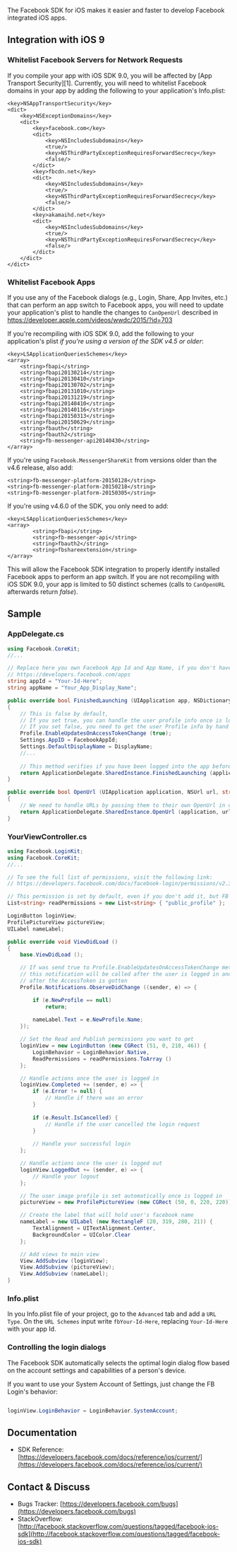 The Facebook SDK for iOS makes it easier and faster to develop Facebook integrated iOS apps.

## Integration with iOS 9

### Whitelist Facebook Servers for Network Requests

If you compile your app with iOS SDK 9.0, you will be affected by [App Transport Security][1]. Currently, you will need to whitelist Facebook domains in your app by adding the following to your application's Info.plist:

```
<key>NSAppTransportSecurity</key>
<dict>
    <key>NSExceptionDomains</key>
    <dict>
        <key>facebook.com</key>
        <dict>
            <key>NSIncludesSubdomains</key>
            <true/>                
            <key>NSThirdPartyExceptionRequiresForwardSecrecy</key>
            <false/>
        </dict>
        <key>fbcdn.net</key>
        <dict>
            <key>NSIncludesSubdomains</key>
            <true/>
            <key>NSThirdPartyExceptionRequiresForwardSecrecy</key>
            <false/>
        </dict>
        <key>akamaihd.net</key>
        <dict>
            <key>NSIncludesSubdomains</key>
            <true/>
            <key>NSThirdPartyExceptionRequiresForwardSecrecy</key>
            <false/>
        </dict>
    </dict>
</dict>
```

### Whitelist Facebook Apps

If you use any of the Facebook dialogs (e.g., Login, Share, App Invites, etc.) that can perform an app switch to Facebook apps, you will need to update your application's plist to handle the changes to `CanOpenUrl` described in https://developer.apple.com/videos/wwdc/2015/?id=703

If you're recompiling with iOS SDK 9.0, add the following to your application's plist *if you're using a version of the SDK v4.5 or older*:

```
<key>LSApplicationQueriesSchemes</key>
<array>
    <string>fbapi</string>
    <string>fbapi20130214</string>
    <string>fbapi20130410</string>
    <string>fbapi20130702</string>
    <string>fbapi20131010</string>
    <string>fbapi20131219</string>    
    <string>fbapi20140410</string>
    <string>fbapi20140116</string>
    <string>fbapi20150313</string>
    <string>fbapi20150629</string>
    <string>fbauth</string>
    <string>fbauth2</string>
    <string>fb-messenger-api20140430</string>
</array>
```

If you're using `Facebook.MessengerShareKit` from versions older than the v4.6 release, also add:

```
<string>fb-messenger-platform-20150128</string>
<string>fb-messenger-platform-20150218</string>
<string>fb-messenger-platform-20150305</string>
```

If you're using v4.6.0 of the SDK, you only need to add:

```
<key>LSApplicationQueriesSchemes</key>
<array>
        <string>fbapi</string>
        <string>fb-messenger-api</string>
        <string>fbauth2</string>
        <string>fbshareextension</string>
</array>
```

This will allow the Facebook SDK integration to properly identify installed Facebook apps to perform an app switch. If you are not recompiling with iOS SDK 9.0, your app is limited to 50 distinct schemes (calls to `CanOpenURL` afterwards return *false*).

## Sample

### AppDelegate.cs

```csharp
using Facebook.CoreKit;
//...

// Replace here you own Facebook App Id and App Name, if you don't have one go to
// https://developers.facebook.com/apps
string appId = "Your-Id-Here";
string appName = "Your_App_Display_Name";

public override bool FinishedLaunching (UIApplication app, NSDictionary options)
{
	// This is false by default,
	// If you set true, you can handle the user profile info once is logged into FB with the Profile.Notifications.ObserveDidChange notification,
	// If you set false, you need to get the user Profile info by hand with a GraphRequest
	Profile.EnableUpdatesOnAccessTokenChange (true);
	Settings.AppID = FacebookAppId;
	Settings.DefaultDisplayName = DisplayName;
	//...
	
	// This method verifies if you have been logged into the app before, and keep you logged in after you reopen or kill your app.
	return ApplicationDelegate.SharedInstance.FinishedLaunching (application, launchOptions);
}

public override bool OpenUrl (UIApplication application, NSUrl url, string sourceApplication, NSObject annotation)
{
	// We need to handle URLs by passing them to their own OpenUrl in order to make the SSO authentication works.
	return ApplicationDelegate.SharedInstance.OpenUrl (application, url, sourceApplication, annotation);
}

```

### YourViewController.cs

```csharp
using Facebook.LoginKit;
using Facebook.CoreKit;
//...

// To see the full list of permissions, visit the following link:
// https://developers.facebook.com/docs/facebook-login/permissions/v2.3

// This permission is set by default, even if you don't add it, but FB recommends to add it anyway
List<string> readPermissions = new List<string> { "public_profile" };

LoginButton loginView;
ProfilePictureView pictureView;
UILabel nameLabel;

public override void ViewDidLoad ()
{
	base.ViewDidLoad ();

	// If was send true to Profile.EnableUpdatesOnAccessTokenChange method
	// this notification will be called after the user is logged in and
	// after the AccessToken is gotten
	Profile.Notifications.ObserveDidChange ((sender, e) => {

		if (e.NewProfile == null)
			return;
		
		nameLabel.Text = e.NewProfile.Name;
	});

	// Set the Read and Publish permissions you want to get
	loginView = new LoginButton (new CGRect (51, 0, 218, 46)) {
		LoginBehavior = LoginBehavior.Native,
		ReadPermissions = readPermissions.ToArray ()
	};

	// Handle actions once the user is logged in
	loginView.Completed += (sender, e) => {
		if (e.Error != null) {
			// Handle if there was an error
		}
		
		if (e.Result.IsCancelled) {
			// Handle if the user cancelled the login request
		}
		
		// Handle your successful login
	};

	// Handle actions once the user is logged out
	loginView.LoggedOut += (sender, e) => {
		// Handle your logout
	};

	// The user image profile is set automatically once is logged in
	pictureView = new ProfilePictureView (new CGRect (50, 0, 220, 220));

	// Create the label that will hold user's facebook name
	nameLabel = new UILabel (new RectangleF (20, 319, 280, 21)) {
		TextAlignment = UITextAlignment.Center,
		BackgroundColor = UIColor.Clear
	};

	// Add views to main view
	View.AddSubview (loginView);
	View.AddSubview (pictureView);
	View.AddSubview (nameLabel);
}

```

### Info.plist

In you Info.plist file of your project, go to the `Advanced` tab and add a `URL Type`. On the `URL Schemes` input write `fbYour-Id-Here`, replacing `Your-Id-Here` with your app Id. 

### Controlling the login dialogs

The Facebook SDK automatically selects the optimal login dialog flow based on the account settings and capabilities of a person's device.

If you want to use your System Account of Settings, just change the FB Login's behavior:

```csharp

loginView.LoginBehavior = LoginBehavior.SystemAccount;

```

## Documentation

* SDK Reference: [https://developers.facebook.com/docs/reference/ios/current/](https://developers.facebook.com/docs/reference/ios/current/)

## Contact & Discuss

* Bugs Tracker: [https://developers.facebook.com/bugs](https://developers.facebook.com/bugs)
* StackOverflow: [http://facebook.stackoverflow.com/questions/tagged/facebook-ios-sdk](http://facebook.stackoverflow.com/questions/tagged/facebook-ios-sdk)